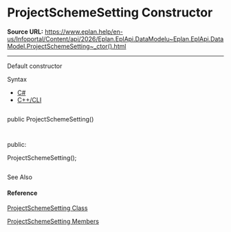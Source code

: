 # ProjectSchemeSetting Constructor

**Source URL:** https://www.eplan.help/en-us/Infoportal/Content/api/2026/Eplan.EplApi.DataModelu~Eplan.EplApi.DataModel.ProjectSchemeSetting~_ctor().html

---

Default constructor

Syntax

- [C#](#i-syntax-CS)
- [C++/CLI](#i-syntax-CPP2005)

```
```
public ProjectSchemeSetting()
```
```

```
```
public:
ProjectSchemeSetting();
```
```



See Also

#### Reference

[ProjectSchemeSetting Class](Eplan.EplApi.DataModelu~Eplan.EplApi.DataModel.ProjectSchemeSetting.html)
  
[ProjectSchemeSetting Members](Eplan.EplApi.DataModelu~Eplan.EplApi.DataModel.ProjectSchemeSetting_members.html)